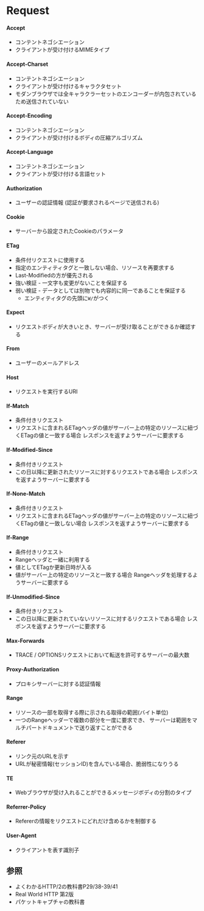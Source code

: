 # Request
#### Accept
- コンテントネゴシエーション
- クライアントが受け付けるMIMEタイプ

#### Accept-Charset
- コンテントネゴシエーション
- クライアントが受け付けるキャラクタセット
- モダンブラウザでは全キャラクラーセットのエンコーダーが内包されているため送信されていない

#### Accept-Encoding
- コンテントネゴシエーション
- クライアントが受け付けるボディの圧縮アルゴリズム

#### Accept-Language
- コンテントネゴシエーション
- クライアントが受け付ける言語セット

#### Authorization
- ユーザーの認証情報 (認証が要求されるページで送信される)

#### Cookie
- サーバーから設定されたCookieのパラメータ

#### ETag
- 条件付リクエストに使用する
- 指定のエンティティタグと一致しない場合、リソースを再要求する
- Last-Modifiedの方が優先される
- 強い検証 - 一文字も変更がないことを保証する
- 弱い検証 - データとしては別物でも内容的に同一であることを保証する
  - エンティティタグの先頭に`W/`がつく

#### Expect
- リクエストボディが大きいとき、サーバーが受け取ることができるか確認する

#### From
- ユーザーのメールアドレス

#### Host
- リクエストを実行するURI

#### If-Match
- 条件付きリクエスト
- リクエストに含まれるETagヘッダの値がサーバー上の特定のリソースに紐づくETagの値と一致する場合
  レスポンスを返すようサーバーに要求する

#### If-Modified-Since
- 条件付きリクエスト
- この日以降に更新されたリソースに対するリクエストである場合
  レスポンスを返すようサーバーに要求する

#### If-None-Match
- 条件付きリクエスト
- リクエストに含まれるETagヘッダの値がサーバー上の特定のリソースに紐づくETagの値と一致しない場合
  レスポンスを返すようサーバーに要求する

#### If-Range
- 条件付きリクエスト
- Rangeヘッダと一緒に利用する
- 値としてETagか更新日時が入る
- 値がサーバー上の特定のリソースと一致する場合
  Rangeヘッダを処理するようサーバーに要求する

#### If-Unmodified-Since
- 条件付きリクエスト
- この日以降に更新されていないリソースに対するリクエストである場合
  レスポンスを返すようサーバーに要求する

#### Max-Forwards
- TRACE / OPTIONSリクエストにおいて転送を許可するサーバーの最大数

#### Proxy-Authorization
- プロキシサーバーに対する認証情報

#### Range
- リソースの一部を取得する際に示される取得の範囲(バイト単位)
- 一つのRangeヘッダーで複数の部分を一度に要求でき、
  サーバーは範囲をマルチパートドキュメントで送り返すことができる

#### Referer
- リンク元のURLを示す
- URLが秘密情報(セッションID)を含んでいる場合、脆弱性になりうる

#### TE
- Webブラウザが受け入れることができるメッセージボディの分割のタイプ

#### Referrer-Policy
- Refererの情報をリクエストにどれだけ含めるかを制御する

#### User-Agent
- クライアントを表す識別子

## 参照
- よくわかるHTTP/2の教科書P29/38-39/41
- Real World HTTP 第2版
- パケットキャプチャの教科書
